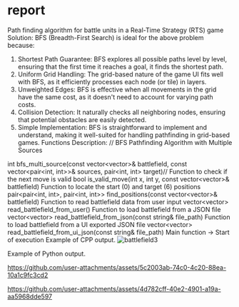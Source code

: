 #  report
Path finding algorithm for battle units in a Real-Time Strategy (RTS) game
Solution:
BFS (Breadth-First Search) is ideal for the above problem because:
1. Shortest Path Guarantee: BFS explores all possible paths level by level, ensuring that the first time it reaches a goal, it finds the shortest path.
2. Uniform Grid Handling: The grid-based nature of the game UI fits well with BFS, as it efficiently processes each node (or tile) in layers.
3. Unweighted Edges: BFS is effective when all movements in the grid have the same cost, as it doesn't need to account for varying path costs.
4. Collision Detection: It naturally checks all neighboring nodes, ensuring that potential obstacles are easily detected.
5. Simple Implementation: BFS is straightforward to implement and understand, making it well-suited for handling pathfinding in grid-based games.
Functions Description:
// BFS Pathfinding Algorithm with Multiple Sources

int bfs_multi_source(const vector<vector<int>>& battlefield, const vector<pair<int, int>>& sources, pair<int, int> target)// Function to check if the next move is valid
bool is_valid_move(int x, int y, const vector<vector<int>>& battlefield)
Function to locate the start (0) and target (6) positions
pair<pair<int, int>, pair<int, int>> find_positions(const vector<vector<int>>& battlefield)
Function to read battlefield data from user input vector<vector<int>> read_battlefield_from_user()
Function to load battlefield from a JSON file
vector<vector<int>> read_battlefield_from_json(const string& file_path)
Function to load battlefield from a UI exported JSON file
vector<vector<int>> read_battlefield_from_ui_json(const string& file_path) Main function -> Start of execution
Example of CPP output.
![battlefield3](https://github.com/user-attachments/assets/03a9834b-3c70-45e7-a76a-6072eae2072a)

Example of Python output.


https://github.com/user-attachments/assets/5c2003ab-74c0-4c20-88ea-10a1c9fc3cd2


https://github.com/user-attachments/assets/4d782cff-40e2-4901-a19a-aa5968dde597


